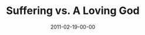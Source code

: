 ---
layout: message
category: message
series: "Heavy-Weights"
title: "Suffering vs. A Loving God"
date: 2011-02-19-00-00
message_id: 659
audio-description: "We'll wrestle with the question of how God can really be loving when there's so much suffering in the world."
audio: "http://s3.amazonaws.com/crossroadsaudiomessages/heavyweights_02.mp3"
audio-title: "Suffering vs. A Loving God"
audio-duration: "45:13"
program-description: "We'll wrestle with the question of how God can really be loving when there's so much suffering in the world."
program: "http://www.crossroads.net/players/media/hq/02_19-20_11Program.pdf"
program-title: "Suffering vs. A Loving God"
video-description: "We'll wrestle with the question of how God can really be loving when there's so much suffering in the world."
video-title: "Suffering vs. A Loving God"
video: "https://s3.amazonaws.com/crossroadsvideomessages/heavyweights_02.mp4"
video-poster: "https://www.crossroads.net/uploadedfiles/heavyweights_02_still.jpg"
---